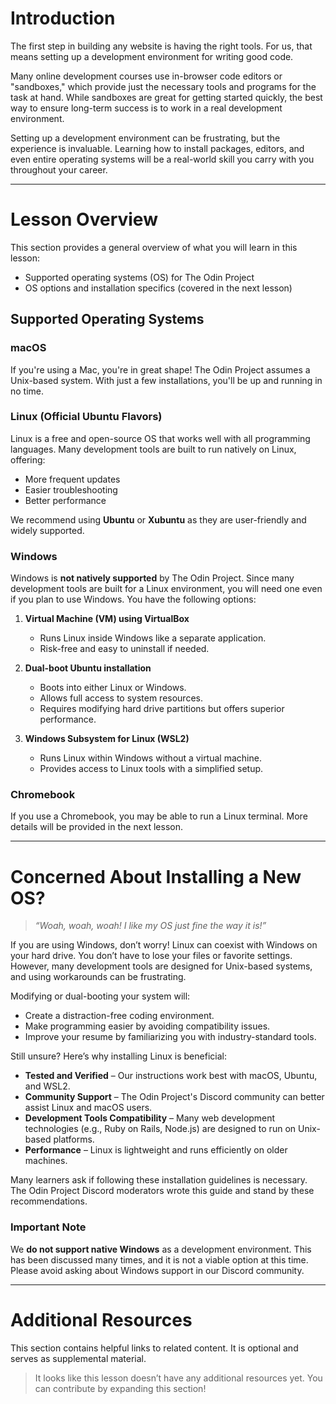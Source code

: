 # Introduction
The first step in building any website is having the right tools. For us, that means setting up a development environment for writing good code.

Many online development courses use in-browser code editors or "sandboxes," which provide just the necessary tools and programs for the task at hand. While sandboxes are great for getting started quickly, the best way to ensure long-term success is to work in a real development environment.

Setting up a development environment can be frustrating, but the experience is invaluable. Learning how to install packages, editors, and even entire operating systems will be a real-world skill you carry with you throughout your career.

---

# Lesson Overview
This section provides a general overview of what you will learn in this lesson:

- Supported operating systems (OS) for The Odin Project
- OS options and installation specifics (covered in the next lesson)

## Supported Operating Systems

### macOS
If you're using a Mac, you're in great shape! The Odin Project assumes a Unix-based system. With just a few installations, you'll be up and running in no time.

### Linux (Official Ubuntu Flavors)
Linux is a free and open-source OS that works well with all programming languages. Many development tools are built to run natively on Linux, offering:
- More frequent updates
- Easier troubleshooting
- Better performance

We recommend using **Ubuntu** or **Xubuntu** as they are user-friendly and widely supported.

### Windows
Windows is **not natively supported** by The Odin Project. Since many development tools are built for a Linux environment, you will need one even if you plan to use Windows. You have the following options:

1. **Virtual Machine (VM) using VirtualBox**  
   - Runs Linux inside Windows like a separate application.
   - Risk-free and easy to uninstall if needed.
   
2. **Dual-boot Ubuntu installation**  
   - Boots into either Linux or Windows.
   - Allows full access to system resources.
   - Requires modifying hard drive partitions but offers superior performance.
   
3. **Windows Subsystem for Linux (WSL2)**  
   - Runs Linux within Windows without a virtual machine.
   - Provides access to Linux tools with a simplified setup.

### Chromebook
If you use a Chromebook, you may be able to run a Linux terminal. More details will be provided in the next lesson.

---

# Concerned About Installing a New OS?

> *“Woah, woah, woah! I like my OS just fine the way it is!”*

If you are using Windows, don’t worry! Linux can coexist with Windows on your hard drive. You don’t have to lose your files or favorite settings. However, many development tools are designed for Unix-based systems, and using workarounds can be frustrating.

Modifying or dual-booting your system will:
- Create a distraction-free coding environment.
- Make programming easier by avoiding compatibility issues.
- Improve your resume by familiarizing you with industry-standard tools.

Still unsure? Here’s why installing Linux is beneficial:
- **Tested and Verified** – Our instructions work best with macOS, Ubuntu, and WSL2.
- **Community Support** – The Odin Project's Discord community can better assist Linux and macOS users.
- **Development Tools Compatibility** – Many web development technologies (e.g., Ruby on Rails, Node.js) are designed to run on Unix-based platforms.
- **Performance** – Linux is lightweight and runs efficiently on older machines.

Many learners ask if following these installation guidelines is necessary. The Odin Project Discord moderators wrote this guide and stand by these recommendations. 

### Important Note
We **do not support native Windows** as a development environment. This has been discussed many times, and it is not a viable option at this time. Please avoid asking about Windows support in our Discord community.

---

# Additional Resources
This section contains helpful links to related content. It is optional and serves as supplemental material.

> It looks like this lesson doesn’t have any additional resources yet. You can contribute by expanding this section!
